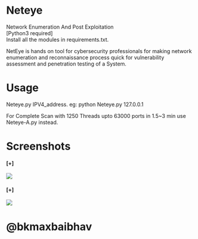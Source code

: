 # Neteye
Network Enumeration And Post Exploitation
<br>
[Python3 required]
<br>
Install all the modules in requirements.txt.

NetEye is hands on tool for cybersecurity professionals for making network
enumeration and reconnaissance process quick for vulnerability assessment and
penetration testing of a System.

# Usage

Neteye.py IPV4_address.
eg: python Neteye.py 127.0.0.1

For Complete Scan with 1250 Threads upto 63000 ports in 1.5~3 min use Neteye-A.py instead.

# Screenshots
<h4>[+]</h4>
<img src='https://user-images.githubusercontent.com/71484449/204519948-96f8ae10-4048-4873-a8eb-21e4d5fbe251.png'>
<h4>[+]</h4>
<img src='https://user-images.githubusercontent.com/71484449/204520154-b54063e6-a093-4d80-821c-2759ecc18d0b.png'>

# @bkmaxbaibhav
